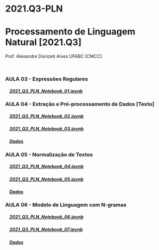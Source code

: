 # 2021.Q3-PLN
# Processamento de Linguagem Natural [2021.Q3]

Prof. Alexandre Donizeti Alves
UFABC [CMCC]

<br>

### **AULA 03 - Expressões Regulares**

##### &nbsp;&nbsp;&nbsp; [2021_Q3_PLN_Notebook_01.ipynb](https://github.com/adalves-ufabc/2021.Q3-PLN/blob/main/Aula%2003/2021_Q3_PLN_Notebook_01.ipynb)

### **AULA 04 - Extração e Pré-processamento de Dados [Texto]**

##### &nbsp;&nbsp;&nbsp; [2021_Q3_PLN_Notebook_02.ipynb](https://github.com/adalves-ufabc/2021.Q3-PLN/blob/main/Aula%2004/2021_Q3_PLN_Notebook_02.ipynb)
  
##### &nbsp;&nbsp;&nbsp; [2021_Q3_PLN_Notebook_03.ipynb](https://github.com/adalves-ufabc/2021.Q3-PLN/blob/main/Aula%2004/2021_Q3_PLN_Notebook_03.ipynb)

##### &nbsp;&nbsp;&nbsp; [Dados](https://drive.google.com/drive/folders/19WMti6LyQTR4XLGiVEZ5Oumz9BLJRr2e?usp=sharing) 

### **AULA 05 - Normalização de Textos**

##### &nbsp;&nbsp;&nbsp; [2021_Q3_PLN_Notebook_04.ipynb](https://github.com/adalves-ufabc/2021.Q3-PLN/blob/main/Aula%2005/2021_Q3_PLN_Notebook_04.ipynb)
  
##### &nbsp;&nbsp;&nbsp; [2021_Q3_PLN_Notebook_05.ipynb](https://github.com/adalves-ufabc/2021.Q3-PLN/blob/main/Aula%2005/2021_Q3_PLN_Notebook_05.ipynb)
  
##### &nbsp;&nbsp;&nbsp; [Dados](https://github.com/adalves-ufabc/2021.Q3-PLN/tree/main/Aula%2005/dados) 

### **AULA 06 - Modelo de Linguagem com N-gramas**

##### &nbsp;&nbsp;&nbsp; [2021_Q3_PLN_Notebook_06.ipynb](https://github.com/adalves-ufabc/2021.Q3-PLN/blob/main/Aula%2006/2021_Q3_PLN_Notebook_06.ipynb)
  
##### &nbsp;&nbsp;&nbsp; [2021_Q3_PLN_Notebook_07.ipynb](https://github.com/adalves-ufabc/2021.Q3-PLN/blob/main/Aula%2006/2021_Q3_PLN_Notebook_07.ipynb)
  
##### &nbsp;&nbsp;&nbsp; [Dados](https://github.com/adalves-ufabc/2021.Q3-PLN/tree/main/Aula%2006/dados) 

